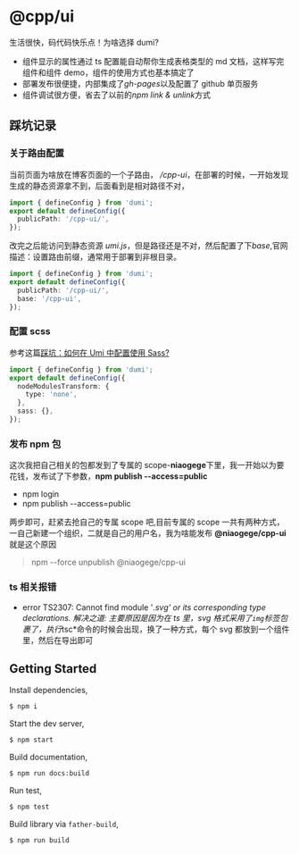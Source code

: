 # @cpp/ui

生活很快，码代码快乐点！为啥选择 dumi?

- 组件显示的属性通过 ts 配置能自动帮你生成表格类型的 md 文档，这样写完组件和组件 demo，组件的使用方式也基本搞定了
- 部署发布很便捷，内部集成了*gh-pages*以及配置了 github 单页服务
- 组件调试很方便，省去了以前的*npm link & unlink*方式

## 踩坑记录

### 关于路由配置

当前页面为啥放在博客页面的一个子路由， _/cpp-ui_，在部署的时候，一开始发现生成的静态资源拿不到，后面看到是相对路径不对，

```ts
import { defineConfig } from 'dumi';
export default defineConfig({
  publicPath: '/cpp-ui/',
});
```

改完之后能访问到静态资源 _umi.js_，但是路径还是不对，然后配置了下*base*,官网描述：设置路由前缀，通常用于部署到非根目录。

```ts
import { defineConfig } from 'dumi';
export default defineConfig({
  publicPath: '/cpp-ui/',
  base: '/cpp-ui',
});
```

### 配置 scss

参考这篇[踩坑：如何在 Umi 中配置使用 Sass?](https://www.yuque.com/cherishtheyouth/kw0nhk/oudd6p)

```ts
import { defineConfig } from 'dumi';
export default defineConfig({
  nodeModulesTransform: {
    type: 'none',
  },
  sass: {},
});
```

### 发布 npm 包

这次我把自己相关的包都发到了专属的 scope-**niaogege**下里，我一开始以为要花钱，发布试了下参数，**npm publish --access=public**

- npm login
- npm publish --access=public

两步即可，赶紧去抢自己的专属 scope 吧,目前专属的 scope 一共有两种方式，一自己新建一个组织，二就是自己的用户名，我为啥能发布 **@niaogege/cpp-ui** 就是这个原因

> npm --force unpublish @niaogege/cpp-ui

### ts 相关报错

- error TS2307: Cannot find module '*.svg' or its corresponding type declarations. 解决之道: 主要原因是因为在 ts 里，svg 格式采用了<code>img</code>标签包裹了，执行*tsc\*命令的时候会出现，换了一种方式，每个 svg 都放到一个组件里，然后在导出即可

## Getting Started

Install dependencies,

```bash
$ npm i
```

Start the dev server,

```bash
$ npm start
```

Build documentation,

```bash
$ npm run docs:build
```

Run test,

```bash
$ npm test
```

Build library via `father-build`,

```bash
$ npm run build
```
